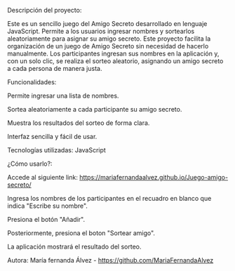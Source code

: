 
Descripción del proyecto:

Este es un sencillo juego del Amigo Secreto desarrollado en lenguaje JavaScript. Permite a los usuarios ingresar nombres y sortearlos aleatoriamente para asignar su amigo secreto. Este proyecto facilita la organización de un juego de Amigo Secreto sin necesidad de hacerlo manualmente. Los participantes ingresan sus nombres en la aplicación y, con un solo clic, se realiza el sorteo aleatorio, asignando un amigo secreto a cada persona de manera justa.

Funcionalidades:

Permite ingresar una lista de nombres.

Sortea aleatoriamente a cada participante su amigo secreto.

Muestra los resultados del sorteo de forma clara.

Interfaz sencilla y fácil de usar.

Tecnologías utilizadas: JavaScript

¿Cómo usarlo?:

Accede al siguiente link: https://mariafernandaalvez.github.io/Juego-amigo-secreto/ 

Ingresa los nombres de los participantes en el recuadro en blanco que indica "Escribe su nombre".

Presiona el botón "Añadir".

Posteriormente, presiona el boton "Sortear amigo".

La aplicación mostrará el resultado del sorteo.

Autora: María fernanda Álvez - https://github.com/MariaFernandaAlvez 

